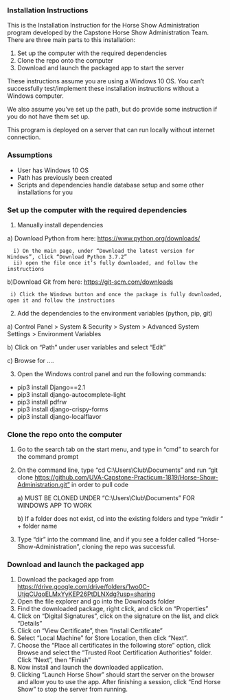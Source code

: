 ### Installation Instructions

This is the Installation Instruction for the Horse Show Administration program developed by the Capstone Horse Show Administration Team. There are three main parts to this installation:

1) Set up the computer with the required dependencies
2) Clone the repo onto the computer
3) Download and launch the packaged app to start the server

These instructions assume you are using a Windows 10 OS. You can’t successfully test/implement these installation instructions without a Windows computer.

We also assume you’ve set up the path, but do provide some instruction if you do not have them set up.

This program is deployed on a server that can run locally without internet connection.

### Assumptions
- User has Windows 10 OS
- Path has previously been created
- Scripts and dependencies handle database setup and some other installations for you


### Set up the computer with the required dependencies
1) Manually install dependencies
  
  a) Download Python from here: https://www.python.org/downloads/
      
      i) On the main page, under “Download the latest version for Windows”, click “Download Python 3.7.2”
      ii) open the file once it’s fully downloaded, and follow the instructions
  
  b)Download Git from here: https://git-scm.com/downloads 
     
     i) Click the Windows button and once the package is fully downloaded, open it and follow the instructions

2) Add the dependencies to the environment variables (python, pip, git) 
  
  a) Control Panel > System & Security > System > Advanced System Settings > Environment Variables 
  
  b) Click on “Path” under user variables and select “Edit”
  
  c) Browse for ….

 3) Open the Windows control panel and run the following commands: 
  - pip3 install Django==2.1
  - pip3 install django-autocomplete-light
  - pip3 install pdfrw
  - pip3 install django-crispy-forms
  - pip3 install django-localflavor

### Clone the repo onto the computer
1) Go to the search tab on the start menu, and type in “cmd” to search for the command prompt
2) On the command line, type “cd C:\Users\Club\Documents” and run “git clone https://github.com/UVA-Capstone-Practicum-1819/Horse-Show-Administration.git” in order to pull code
   
   a) MUST BE CLONED UNDER “C:\Users\Club\Documents” FOR WINDOWS APP TO WORK
   
   b) If a folder does not exist, cd into the existing folders and type “mkdir “ + folder name
3) Type “dir” into the command line, and if you see a folder called “Horse-Show-Administration”, cloning the repo was successful.

 

### Download and launch the packaged app
1) Download the packaged app from https://drive.google.com/drive/folders/1wo0C-UtjqCUqoELMxYyKEP26PtDLNXdg?usp=sharing 
2) Open the file explorer and go into the Downloads folder
3) Find the downloaded package, right click, and click on “Properties”
4) Click on “Digital Signatures”, click on the signature on the list, and click “Details”
5) Click on “View Certificate”, then “Install Certificate”
6) Select “Local Machine” for Store Location, then click “Next”.
7) Choose the “Place all certificates in the following store” option, click Browse and select the “Trusted Root Certification Authorities” folder. Click “Next”, then “Finish”
8) Now install and launch the downloaded application. 
9) Clicking “Launch Horse Show” should start the server on the browser and allow you to use the app. After finishing a session, click “End Horse Show” to stop the server from running.


